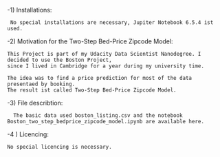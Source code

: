 -1) Installations:

     No special installations are necessary, Jupiter Notebook 6.5.4 ist used.

-2) Motivation for the Two-Step Bed-Price Zipcode Model:

    This Project is part of my Udacity Data Scientist Nanodegree. I decided to use the Boston Project, 
    since I lived in Cambridge for a year during my university time.
    
    The idea was to find a price prediction for most of the data presentaed by booking. 
    The result ist called Two-Step Bed-Price Zipcode Model.
  
-3) File describtion:
  
      The basic data used boston_listing.csv and the notebook Boston_two_step_bedprice_zipcode_model.ipynb are available here.

-4 ) Licencing:
  
    No special licencing is necessary.


  

<!---
emmerich66/emmerich66 is a ✨ special ✨ repository because its `README.md` (this file) appears on your GitHub profile.
You can click the Preview link to take a look at your changes.
--->
